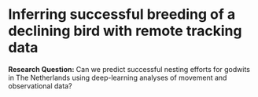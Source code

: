 # Inferring successful breeding of a declining bird with remote tracking data

**Research Question:** Can we predict successful nesting efforts for godwits in The Netherlands using deep-learning analyses of movement and observational data?
